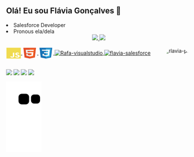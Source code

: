 ## Olá! Eu sou Flávia Gonçalves 👋

<li>Salesforce Developer</li>
<li>Pronous ela/dela </li>

<background color>
  
<div align="center">
  <a href="https://github.com/Flavia320">
  <img height="150em" src="https://github-readme-stats.vercel.app/api?username=flavia320&show_icons=true&theme=bear&include_all_commits=true&count_private=true"/>
  <img height="150em" src="https://github-readme-stats.vercel.app/api/top-langs/?username=flavia&layout=compact&langs_count=7&theme=bear"/>
</div>
  
<div style="display: inline_block"><br>
  <img align="center" alt="flavia-Js" height="30" width="40" src="https://raw.githubusercontent.com/devicons/devicon/master/icons/javascript/javascript-plain.svg">
 
  <img align="center" alt="flavia-HTML" height="30" width="40" src="https://raw.githubusercontent.com/devicons/devicon/master/icons/html5/html5-original.svg">
  <img align="center" alt="flavia-CSS" height="30" width="40" src="https://raw.githubusercontent.com/devicons/devicon/master/icons/css3/css3-original.svg">
  
  <img align="center" alt="Rafa-visualstudio" height="30" width="40" src="https://cdn.jsdelivr.net/gh/devicons/devicon/icons/visualstudio/visualstudio-plain.svg" />
  <img align="center" alt="flavia-salesforce" height="40" width="50" src="https://cdn.jsdelivr.net/gh/devicons/devicon/icons/salesforce/salesforce-original.svg" />
  <img align="right" alt="flavia-pic" height="250" style="border-radius:50px;" src="https://media4.giphy.com/media/jQ7LTqBQTSQEnahoqZ/giphy.gif?cid=6c09b9523ead5cfb1df030c4e7cca734a28b22dae9835d90&rid=giphy.gif&ct=s">
  
  
  
</div>
  
  
  
  ##
 
<div> 
  
 <a href="https://instagram.com/flaviagoncalves._" target="_blank"><img src="https://img.shields.io/badge/-Instagram-%23E4405F?style=for-the-badge&logo=instagram&logoColor=white" target="_blank"></a>
 <a href = "mailto:flavia.corgosinho@gmail.com"><img src="https://img.shields.io/badge/-Gmail-%23333?style=for-the-badge&logo=gmail&logoColor=white" target="_blank"></a>
   <a href = "https://https://trailblazer.me/id"><img src="https://img.shields.io/badge/Trailhead-%23039BE5.svg?&style=for-the-badge&logo=Trailhead&logoColor=white" target="_blank"></a>
 <a href="https://www.linkedin.com/in/flavia-gonçalves-00b410232" target="_blank"><img src="https://img.shields.io/badge/-LinkedIn-%230077B5?style=for-the-     badge&logo=linkedin&logoColor=white" target="_blank"></a> 
 
  
  ![Snake animation](https://github.com/rafaballerini/rafaballerini/blob/output/github-contribution-grid-snake.svg)
 
</div>

